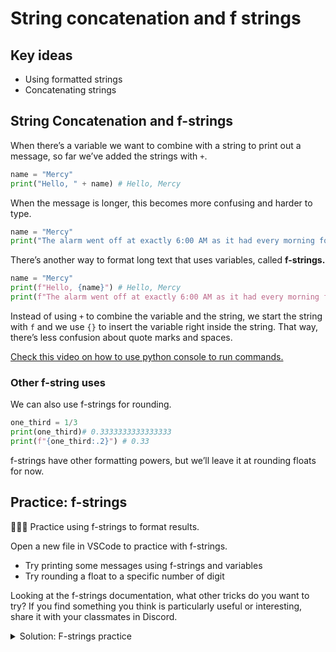 # String concatenation and f strings

## Key ideas

- Using formatted strings
- Concatenating strings

## String Concatenation and f-strings

When there’s a variable we want to combine with a string to print out a message, so far we’ve added the strings with `+`.

```python
name = "Mercy"
print("Hello, " + name) # Hello, Mercy
```

When the message is longer, this becomes more confusing and harder to type.

```python
name = "Mercy"
print("The alarm went off at exactly 6:00 AM as it had every morning for the past five years. " + name + " began her morning and was ready to eat breakfast by 7:00 AM. The day appeared to be as normal as any other, and " + name + " was not expecting anything to change.")
```

There’s another way to format long text that uses variables, called **f-strings.**

```python
name = "Mercy"
print(f"Hello, {name}") # Hello, Mercy
print(f"The alarm went off at exactly 6:00 AM as it had every morning for the past five years. {name} began her morning and was ready to eat breakfast by 7:00 AM. The day appeared to be as normal as any other, and {name} was not expecting anything to change.")
```

Instead of using `+` to combine the variable and the string, we start the string with `f` and we use `{}` to insert the variable right inside the string. That way, there’s less confusion about quote marks and spaces.

<aside>

[Check this video on how to use python console to run commands.](https://www.loom.com/share/1d6800ff8c9f479f9a3ffd03f89e3c34)

</aside>

### Other f-string uses

We can also use f-strings for rounding.

```python
one_third = 1/3
print(one_third)# 0.3333333333333333
print(f"{one_third:.2}") # 0.33
```

f-strings have other formatting powers, but we’ll leave it at rounding floats for now.

## Practice: f-strings

<aside>

👩🏿‍💻 Practice using f-strings to format results.

</aside>

Open a new file in VSCode to practice with f-strings.

* Try printing some messages using f-strings and variables
* Try rounding a float to a specific number of digit

Looking at the f-strings documentation, what other tricks do you want to try? If
you find something you think is particularly useful or interesting, share it
with your classmates in Discord.

<details><summary>Solution: F-strings practice</summary>

```python
first_num = float(input("enter first number: "))
second_num = float(input("enter second number: "))

result = first_num / second_num

print(f"the result is {result:.3} ")
```

</details>
